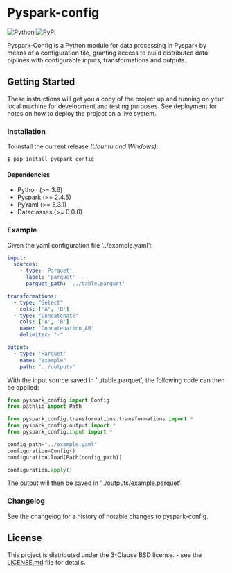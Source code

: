 # Pyspark-config

[![Python](https://img.shields.io/pypi/pyversions/pyspark_config.svg?style=plastic)](https://pypi.org/project/pyspark-config/)
[![PyPI](https://badge.fury.io/py/pyspark-config.svg)](https://pypi.org/project/pyspark-config/)

Pyspark-Config is a Python module for data processing in Pyspark by means of a configuration file, granting access to build distributed data piplines with configurable inputs, transformations and outputs. 


## Getting Started

These instructions will get you a copy of the project up and running on your local machine for development and testing purposes. See deployment for notes on how to deploy the project on a live system.

### Installation

To install the current release *(Ubuntu and Windows)*:

```
$ pip install pyspark_config
```

#### Dependencies

<ul>
  <li>Python (>= 3.6)</li>
  <li>Pyspark (>= 2.4.5)</li>
  <li>PyYaml (>= 5.3.1)</li>
  <li>Dataclasses (>= 0.0.0)</li>
</ul>

### Example

Given the yaml configuration file '../example.yaml': 

```yaml
input:
  sources:
    - type: 'Parquet'
      label: 'parquet'
      parquet_path: '../table.parquet'

transformations:
  - type: "Select"
    cols: ['A', 'B']
  - type: "Concatenate"
    cols: ['A', 'B']
    name: 'Concatenation_AB'
    delimiter: "-"

output:
  - type: 'Parquet'
    name: "example"
    path: "../outputs"
```

With the input source saved in '../table.parquet', the following code can then be applied: 

```python
from pyspark_config import Config
from pathlib import Path

from pyspark_config.transformations.transformations import *
from pyspark_config.output import *
from pyspark_config.input import *

config_path="../example.yaml"
configuration=Config()
configuration.load(Path(config_path))

configuration.apply()
```

The output will then be saved in '../outputs/example.parquet'.


### Changelog

See the changelog for a history of notable changes to pyspark-config.

## License

This project is distributed under the 3-Clause BSD license. - see the [LICENSE.md](https://github.com/Patrizio1301/pyspark-config/LICENSE.md) file for details. 

